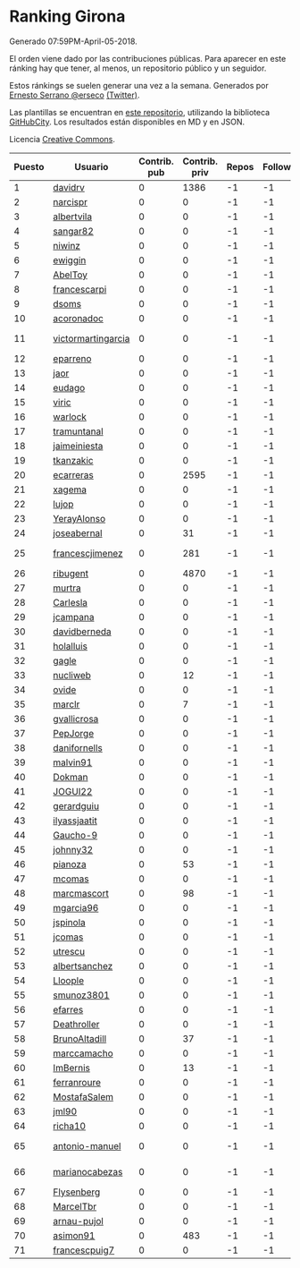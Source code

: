 # Ranking Girona

Generado 07:59PM-April-05-2018.

El orden viene dado por las contribuciones públicas. Para aparecer en este ránking hay que tener, al menos, un repositorio público y un seguidor.

Estos ránkings se suelen generar una vez a la semana. Generados por [Ernesto Serrano @erseco](https://github.com/erseco/) [(Twitter)](https://twitter.com/erseco).

Las plantillas se encuentran en [este repositorio](https://github.com/iblancasa/GH-Spanish-Ranking), utilizando la biblioteca [GitHubCity](https://github.com/iblancasa/GitHubCity). Los resultados están disponibles en MD y en JSON.

Licencia [Creative Commons](https://creativecommons.org/licenses/by/4.0/).

| Puesto   |  Usuario  | Contrib. pub | Contrib. priv |Repos| Followers | Desde |  Avatar  |
|----------|-----------|--------------|---------------|-----|-----------|-------|----------|
|1|[davidrv](https://github.com/davidrv)|0|1386|-1|-1||![davidrv]()|
|2|[narcispr](https://github.com/narcispr)|0|0|-1|-1||![narcispr]()|
|3|[albertvila](https://github.com/albertvila)|0|0|-1|-1||![albertvila]()|
|4|[sangar82](https://github.com/sangar82)|0|0|-1|-1||![sangar82]()|
|5|[niwinz](https://github.com/niwinz)|0|0|-1|-1||![niwinz]()|
|6|[ewiggin](https://github.com/ewiggin)|0|0|-1|-1||![ewiggin]()|
|7|[AbelToy](https://github.com/AbelToy)|0|0|-1|-1||![AbelToy]()|
|8|[francescarpi](https://github.com/francescarpi)|0|0|-1|-1||![francescarpi]()|
|9|[dsoms](https://github.com/dsoms)|0|0|-1|-1||![dsoms]()|
|10|[acoronadoc](https://github.com/acoronadoc)|0|0|-1|-1||![acoronadoc]()|
|11|[victormartingarcia](https://github.com/victormartingarcia)|0|0|-1|-1||![victormartingarcia]()|
|12|[eparreno](https://github.com/eparreno)|0|0|-1|-1||![eparreno]()|
|13|[jaor](https://github.com/jaor)|0|0|-1|-1||![jaor]()|
|14|[eudago](https://github.com/eudago)|0|0|-1|-1||![eudago]()|
|15|[viric](https://github.com/viric)|0|0|-1|-1||![viric]()|
|16|[warlock](https://github.com/warlock)|0|0|-1|-1||![warlock]()|
|17|[tramuntanal](https://github.com/tramuntanal)|0|0|-1|-1||![tramuntanal]()|
|18|[jaimeiniesta](https://github.com/jaimeiniesta)|0|0|-1|-1||![jaimeiniesta]()|
|19|[tkanzakic](https://github.com/tkanzakic)|0|0|-1|-1||![tkanzakic]()|
|20|[ecarreras](https://github.com/ecarreras)|0|2595|-1|-1||![ecarreras]()|
|21|[xagema](https://github.com/xagema)|0|0|-1|-1||![xagema]()|
|22|[lujop](https://github.com/lujop)|0|0|-1|-1||![lujop]()|
|23|[YerayAlonso](https://github.com/YerayAlonso)|0|0|-1|-1||![YerayAlonso]()|
|24|[joseabernal](https://github.com/joseabernal)|0|31|-1|-1||![joseabernal]()|
|25|[francescjimenez](https://github.com/francescjimenez)|0|281|-1|-1||![francescjimenez]()|
|26|[ribugent](https://github.com/ribugent)|0|4870|-1|-1||![ribugent]()|
|27|[murtra](https://github.com/murtra)|0|0|-1|-1||![murtra]()|
|28|[Carlesla](https://github.com/Carlesla)|0|0|-1|-1||![Carlesla]()|
|29|[jcampana](https://github.com/jcampana)|0|0|-1|-1||![jcampana]()|
|30|[davidberneda](https://github.com/davidberneda)|0|0|-1|-1||![davidberneda]()|
|31|[holalluis](https://github.com/holalluis)|0|0|-1|-1||![holalluis]()|
|32|[gagle](https://github.com/gagle)|0|0|-1|-1||![gagle]()|
|33|[nucliweb](https://github.com/nucliweb)|0|12|-1|-1||![nucliweb]()|
|34|[ovide](https://github.com/ovide)|0|0|-1|-1||![ovide]()|
|35|[marclr](https://github.com/marclr)|0|7|-1|-1||![marclr]()|
|36|[gvallicrosa](https://github.com/gvallicrosa)|0|0|-1|-1||![gvallicrosa]()|
|37|[PepJorge](https://github.com/PepJorge)|0|0|-1|-1||![PepJorge]()|
|38|[danifornells](https://github.com/danifornells)|0|0|-1|-1||![danifornells]()|
|39|[malvin91](https://github.com/malvin91)|0|0|-1|-1||![malvin91]()|
|40|[Dokman](https://github.com/Dokman)|0|0|-1|-1||![Dokman]()|
|41|[JOGUI22](https://github.com/JOGUI22)|0|0|-1|-1||![JOGUI22]()|
|42|[gerardguiu](https://github.com/gerardguiu)|0|0|-1|-1||![gerardguiu]()|
|43|[ilyassjaatit](https://github.com/ilyassjaatit)|0|0|-1|-1||![ilyassjaatit]()|
|44|[Gaucho-9](https://github.com/Gaucho-9)|0|0|-1|-1||![Gaucho-9]()|
|45|[johnny32](https://github.com/johnny32)|0|0|-1|-1||![johnny32]()|
|46|[pianoza](https://github.com/pianoza)|0|53|-1|-1||![pianoza]()|
|47|[mcomas](https://github.com/mcomas)|0|0|-1|-1||![mcomas]()|
|48|[marcmascort](https://github.com/marcmascort)|0|98|-1|-1||![marcmascort]()|
|49|[mgarcia96](https://github.com/mgarcia96)|0|0|-1|-1||![mgarcia96]()|
|50|[jspinola](https://github.com/jspinola)|0|0|-1|-1||![jspinola]()|
|51|[jcomas](https://github.com/jcomas)|0|0|-1|-1||![jcomas]()|
|52|[utrescu](https://github.com/utrescu)|0|0|-1|-1||![utrescu]()|
|53|[albertsanchez](https://github.com/albertsanchez)|0|0|-1|-1||![albertsanchez]()|
|54|[Lloople](https://github.com/Lloople)|0|0|-1|-1||![Lloople]()|
|55|[smunoz3801](https://github.com/smunoz3801)|0|0|-1|-1||![smunoz3801]()|
|56|[efarres](https://github.com/efarres)|0|0|-1|-1||![efarres]()|
|57|[Deathroller](https://github.com/Deathroller)|0|0|-1|-1||![Deathroller]()|
|58|[BrunoAltadill](https://github.com/BrunoAltadill)|0|37|-1|-1||![BrunoAltadill]()|
|59|[marccamacho](https://github.com/marccamacho)|0|0|-1|-1||![marccamacho]()|
|60|[ImBernis](https://github.com/ImBernis)|0|13|-1|-1||![ImBernis]()|
|61|[ferranroure](https://github.com/ferranroure)|0|0|-1|-1||![ferranroure]()|
|62|[MostafaSalem](https://github.com/MostafaSalem)|0|0|-1|-1||![MostafaSalem]()|
|63|[jml90](https://github.com/jml90)|0|0|-1|-1||![jml90]()|
|64|[richa10](https://github.com/richa10)|0|0|-1|-1||![richa10]()|
|65|[antonio-manuel](https://github.com/antonio-manuel)|0|0|-1|-1||![antonio-manuel]()|
|66|[marianocabezas](https://github.com/marianocabezas)|0|0|-1|-1||![marianocabezas]()|
|67|[Flysenberg](https://github.com/Flysenberg)|0|0|-1|-1||![Flysenberg]()|
|68|[MarcelTbr](https://github.com/MarcelTbr)|0|0|-1|-1||![MarcelTbr]()|
|69|[arnau-pujol](https://github.com/arnau-pujol)|0|0|-1|-1||![arnau-pujol]()|
|70|[asimon91](https://github.com/asimon91)|0|483|-1|-1||![asimon91]()|
|71|[francescpuig7](https://github.com/francescpuig7)|0|0|-1|-1||![francescpuig7]()|
